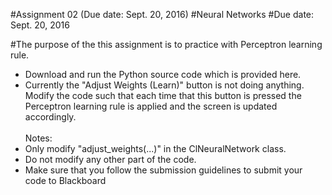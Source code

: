 #Assignment 02 (Due date: Sept. 20, 2016)
#Neural Networks
#Due date: Sept. 20, 2016

#The purpose of the this assignment is to practice with Perceptron learning rule.
* Download and run the Python source code which is provided here.
* Currently the "Adjust Weights (Learn)" button is not doing anything. Modify the code such that each time that this button is pressed the Perceptron learning rule is applied and the screen is updated accordingly.
<br/><br/>Notes:
* Only modify "adjust_weights(...)" in the ClNeuralNetwork class.
* Do not modify any other part of the code.
* Make sure that you follow the submission guidelines to submit your code to Blackboard
